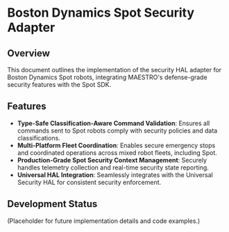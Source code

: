 # Boston Dynamics Spot Security Adapter

## Overview
This document outlines the implementation of the security HAL adapter for Boston Dynamics Spot robots, integrating MAESTRO's defense-grade security features with the Spot SDK.

## Features
- **Type-Safe Classification-Aware Command Validation**: Ensures all commands sent to Spot robots comply with security policies and data classifications.
- **Multi-Platform Fleet Coordination**: Enables secure emergency stops and coordinated operations across mixed robot fleets, including Spot.
- **Production-Grade Spot Security Context Management**: Securely handles telemetry collection and real-time security state reporting.
- **Universal HAL Integration**: Seamlessly integrates with the Universal Security HAL for consistent security enforcement.

## Development Status
(Placeholder for future implementation details and code examples.)
